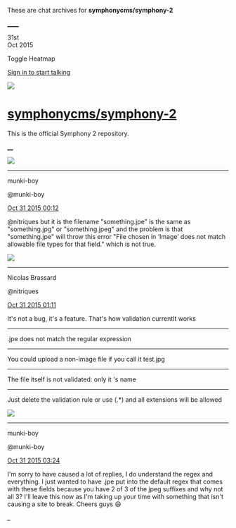 These are chat archives for **symphonycms/symphony-2**

[__](/symphonycms/symphony-2/archives/2015/11/01)[__](/symphonycms/symphony-2/archives/2015/10/30)

31st  
Oct 2015

Toggle Heatmap

[Sign in to start talking](/login?action=login&button=archive-login)

![](https://avatars-02.gitter.im/group/iv/3/57542c45c43b8c601977197e?s=48)

#  [symphonycms/symphony-2](/symphonycms/symphony-2)

This is the official Symphony 2 repository.

[ __](/orgs/symphonycms/rooms "More symphonycms rooms")

![](https://avatars1.githubusercontent.com/u/4517581?v=3&s=30)

____

munki-boy

@munki-boy

[Oct 31 2015
00:12](https://gitter.im/symphonycms/symphony-2?at=5634076544f10a06616c82f6)

@nitriques but it is the filename "something.jpe" is the same as
"something.jpg" or "something.jpeg" and the problem is that "something.jpe"
will throw this error "File chosen in ‘Image’ does not match allowable file
types for that field." which is not true.

![](https://avatars1.githubusercontent.com/u/771169?v=3&s=30)

____

Nicolas Brassard

@nitriques

[Oct 31 2015
01:11](https://gitter.im/symphonycms/symphony-2?at=5634154a44f10a06616c83c6)

It's not a bug, it's a feature. That's how validation currentlt works

____

.jpe does not match the regular expression

____

You could upload a non-image file if you call it test.jpg

____

The file itself is not validated: only it 's name

____

Just delete the validation rule or use (.*) and all extensions will be allowed

![](https://avatars1.githubusercontent.com/u/4517581?v=3&s=30)

____

munki-boy

@munki-boy

[Oct 31 2015
03:24](https://gitter.im/symphonycms/symphony-2?at=563434663d7306ae0f294ef2)

I'm sorry to have caused a lot of replies, I do understand the regex and
everything. I just wanted to have .jpe put into the default regex that comes
with these fields because you have 2 of 3 of the jpeg suffixes and why not all
3? I'll leave this now as I'm taking up your time with something that isn't
causing a site to break. Cheers guys :smile:

_

